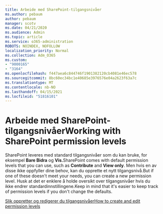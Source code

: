 ```yaml
---
title: Arbeide med SharePoint-tilgangsnivåer
ms.author: pebaum
author: pebaum
manager: scotv
ms.date: 04/21/2020
ms.audience: Admin
ms.topic: article
ms.service: o365-administration
ROBOTS: NOINDEX, NOFOLLOW
localization_priority: Normal
ms.collection: Adm_O365
ms.custom:
- "9000165"
- "3164"
ms.openlocfilehash: f447aea6c844746f1901382120cb4081e46ec578
ms.sourcegitcommit: 8bc60ec34bc1e40685e3976576e04a2623f63a7c
ms.translationtype: MT
ms.contentlocale: nb-NO
ms.lasthandoff: 04/15/2021
ms.locfileid: "51816101"
---
```

# <a name="working-with-sharepoint-permission-levels"></a><span data-ttu-id="b72cc-102">Arbeide med SharePoint-tilgangsnivåer</span><span class="sxs-lookup"><span data-stu-id="b72cc-102">Working with SharePoint permission levels</span></span>

<span data-ttu-id="b72cc-103">SharePoint leveres med standard tilgangsnivåer som du kan bruke, for eksempel **Bare Bidra** og **Vis.**</span><span class="sxs-lookup"><span data-stu-id="b72cc-103">SharePoint comes with default permission levels that you can use, such as **Contribute** and **View only**.</span></span> <span data-ttu-id="b72cc-104">Men hvis en av disse ikke oppfyller dine behov, kan du opprette et nytt tilgangsnivå.</span><span class="sxs-lookup"><span data-stu-id="b72cc-104">But if one of these doesn't meet your needs, you can create a new permission level.</span></span> <span data-ttu-id="b72cc-105">Husk at det er enklere å holde oversikt over tilgangsnivåer hvis du ikke endrer standardinnstillingene.</span><span class="sxs-lookup"><span data-stu-id="b72cc-105">Keep in mind that it's easier to keep track of permission levels if you don't change the defaults.</span></span>

[<span data-ttu-id="b72cc-106">Slik oppretter og redigerer du tilgangsnivåer</span><span class="sxs-lookup"><span data-stu-id="b72cc-106">How to create and edit permission levels</span></span>](https://docs.microsoft.com/sharepoint/how-to-create-and-edit-permission-levels)